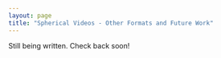 ```yaml
---
layout: page
title: "Spherical Videos - Other Formats and Future Work"
---
```


Still being written. Check back soon!